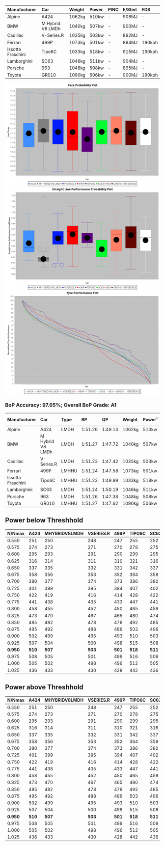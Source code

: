 |Manufacturer|Car|Weight|Power|PINC|E/Stint|FDS|
|:-|:-|:-|:-|:-|:-|:-|
|Alpine|A424|1062kg|510kw|-|908MJ|-|
|BMW|M Hybrid V8 LMDh|1040kg|507kw|-|900MJ|-|
|Cadillac|V-Series.R|1035kg|503kw|-|892MJ|-|
|Ferrari|499P|1073kg|501kw|-|894MJ|190kph|
|Issotta Fraschini|Tipo6C|1033kg|518kw|-|915MJ|190kph|
|Lamborghini|SC63|1046kg|511kw|-|904MJ|-|
|Porsche|963|1048kg|508kw|-|895MJ|-|
|Toyota|GR010|1090kg|506kw|-|900MJ|190kph|

![PACECHART](./IMG/ACOMETHOD.png)
![STRAIGHTLINEPERFORMANCECHART](./IMG/ACOMETHOD_sp.png)
![TYREPERFORMANCECHART](./IMG/ACOMETHOD_tw.png)

### BoP Accuracy: 97.65%; Overall BoP Grade: A1
|Manufacturer|Car|Type|RP|QP|Weight|Power¹|Threshhold|PINC|Power²|E/Stint|AVG Vmax|FDS|RDLC|L/Stint|BOP-Grade|ModelAccuracy|ModelPoints|Match%|
|:-|:-|:-|:-|:-|:-|:-|:-|:-|:-|:-|:-|:-|:-|:-|:-|:-|:-|:-|
|Alpine|A424|LMDH|1:51.26|1:49.13|1062kg|510kw|210.0kph|-|510kw|908MJ|282.74kph|-|1.01|33|~A1|81.15%|521|100.00%|
|BMW|M Hybrid V8 LMDh|LMDH|1:51.27|1:47.72|1040kg|507kw|210.0kph|-|507kw|900MJ|280.04kph|-|1.03|33|~A1|98.60%|1690|100.00%|
|Cadillac|V-Series.R|LMDH|1:51.23|1:47.42|1035kg|503kw|210.0kph|-|503kw|892MJ|284.03kph|-|1.02|33|~A1|91.10%|1770|98.59%|
|Ferrari|499P|LMHHU|1:51.24|1:47.58|1073kg|501kw|210.0kph|-|501kw|894MJ|284.08kph|190kph|1.02|33|~A1|84.26%|2292|100.00%|
|Issotta Fraschini|Tipo6C|LMHHU|1:51.23|1:49.99|1033kg|518kw|210.0kph|-|518kw|915MJ|285.72kph|190kph|1.08|33|+A2|66.67%|96|90.33%|
|Lamborghini|SC63|LMDH|1:51.24|1:50.19|1046kg|511kw|210.0kph|-|511kw|904MJ|281.73kph|-|1.05|33|+A2|96.77%|419|92.31%|
|Porsche|963|LMDH|1:51.26|1:47.38|1048kg|508kw|210.0kph|-|508kw|895MJ|283.99kph|-|1.02|33|~A1|93.14%|5746|100.00%|
|Toyota|GR010|LMHHU|1:51.27|1:47.62|1090kg|506kw|210.0kph|-|506kw|900MJ|283.67kph|190kph|1.00|33|~A1|87.37%|3154|100.00%|

## Power below Threshhold
|N/Nmax|A424|MHYBRIDV8LMDH|VSERIES.R|499P|TIPO6C|SC63|963|GR010|
|:-|:-|:-|:-|:-|:-|:-|:-|:-|
|0.550|251|250|248|247|255|252|250|249|
|0.575|274|273|271|270|278|275|273|272|
|0.600|295|293|291|290|299|295|293|292|
|0.625|316|314|311|310|321|316|314|313|
|0.650|337|335|332|331|342|337|335|334|
|0.675|358|356|353|352|364|359|357|355|
|0.700|380|377|374|373|386|380|378|377|
|0.725|401|399|395|394|407|402|399|398|
|0.750|422|419|416|414|428|422|420|418|
|0.775|441|438|435|433|447|441|439|437|
|0.800|458|455|452|450|465|459|456|454|
|0.825|473|470|467|465|480|474|471|469|
|0.850|485|482|478|476|492|485|483|481|
|0.875|495|492|488|486|503|496|493|491|
|0.900|502|499|495|493|510|503|500|498|
|0.925|507|504|500|498|515|508|505|503|
|**0.950**|**510**|**507**|**503**|**501**|**518**|**511**|**508**|**506**|
|0.975|508|505|501|499|516|509|506|504|
|1.000|505|502|498|496|512|505|503|501|
|1.025|436|433|430|428|442|436|434|432|

## Power above Threshhold
|N/Nmax|A424|MHYBRIDV8LMDH|VSERIES.R|499P|TIPO6C|SC63|963|GR010|
|:-|:-|:-|:-|:-|:-|:-|:-|:-|
|0.550|251|250|248|247|255|252|250|249|
|0.575|274|273|271|270|278|275|273|272|
|0.600|295|293|291|290|299|295|293|292|
|0.625|316|314|311|310|321|316|314|313|
|0.650|337|335|332|331|342|337|335|334|
|0.675|358|356|353|352|364|359|357|355|
|0.700|380|377|374|373|386|380|378|377|
|0.725|401|399|395|394|407|402|399|398|
|0.750|422|419|416|414|428|422|420|418|
|0.775|441|438|435|433|447|441|439|437|
|0.800|458|455|452|450|465|459|456|454|
|0.825|473|470|467|465|480|474|471|469|
|0.850|485|482|478|476|492|485|483|481|
|0.875|495|492|488|486|503|496|493|491|
|0.900|502|499|495|493|510|503|500|498|
|0.925|507|504|500|498|515|508|505|503|
|**0.950**|**510**|**507**|**503**|**501**|**518**|**511**|**508**|**506**|
|0.975|508|505|501|499|516|509|506|504|
|1.000|505|502|498|496|512|505|503|501|
|1.025|436|433|430|428|442|436|434|432|
